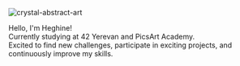 ![crystal-abstract-art](https://github.com/hheghine/hheghine/assets/119530584/e5f5efa8-2fa8-45ca-921a-978ac3bda419)


Hello, I'm Heghine!<br>
Currently studying at 42 Yerevan and PicsArt Academy.<br>
Excited to find new challenges, participate in exciting projects, and continuously improve my skills.<br>
